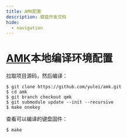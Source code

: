 ```yaml
---
title: AMK配置
description: 键盘开发文档
hide:
  - navigation
---
```


# [AMK](https://github.com/yulei/amk)本地编译环境配置

拉取项目源码，然后编译：

```shell
$ git clone https://github.com/yulei/amk.git
$ cd amk
$ git branch checkout qmk
$ git submodule update --init --recursive
$ make onekey
```

查看可以编译的键盘固件：

```shell
$ make
```
